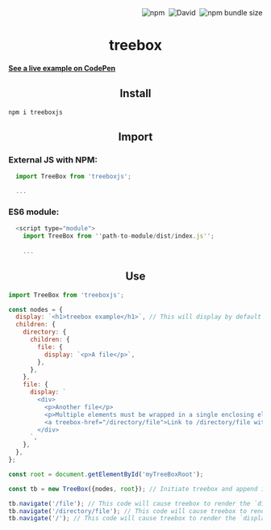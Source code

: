 <div align="right">
  <img alt="npm" src="https://img.shields.io/npm/v/treeboxjs">&nbsp;
  <img alt="David" src="https://img.shields.io/david/jaredgorski/treebox">&nbsp;
  <img alt="npm bundle size" src="https://img.shields.io/bundlephobia/min/treeboxjs">
</div>

<div align="center">
  <h1>
    treebox
  </h1>
</div>

#### [See a live example on CodePen](https://codepen.io/jaredgorski/pen/XWmKVPQ)

<div align="center">
  <h2>
    Install
  </h2>
</div>

```
npm i treeboxjs
```

<div align="center">
  <h2>
    Import
  </h2>
</div>
<h3>
  External JS with NPM:
</h3>

```js
  import TreeBox from 'treeboxjs';

  ...
```

<h3>
  ES6 module:
</h3>

```js
  <script type="module">
    import TreeBox from ''path-to-module/dist/index.js'';
    
    ...
```

<div align="center">
  <h2>
    Use
  </h2>
</div>

```js
import TreeBox from 'treeboxjs';

const nodes = {
  display: `<h1>treebox example</h1>`, // This will display by default when treebox is rendered
  children: {
    directory: {
      children: {
        file: {
          display: `<p>A file</p>`,
        },
      },
    },
    file: {
      display: `
        <div>
          <p>Another file</p>
          <p>Multiple elements must be wrapped in a single enclosing element</p>
          <a treebox-href="/directory/file">Link to /directory/file within treebox</a>
        </div>
      `,
    },
  },
};

const root = document.getElementById('myTreeBoxRoot');

const tb = new TreeBox({nodes, root}); // Initiate treebox and append it to the "root" element

tb.navigate('/file'); // This code will cause treebox to render the `display` HTML at `nodes.children.file`
tb.navigate('/directory/file'); // This code will cause treebox to render the `display` HTML at `nodes.children.directory.children.file`
tb.navigate('/'); // This code will cause treebox to render the `display` HTML at `nodes.children`
```
